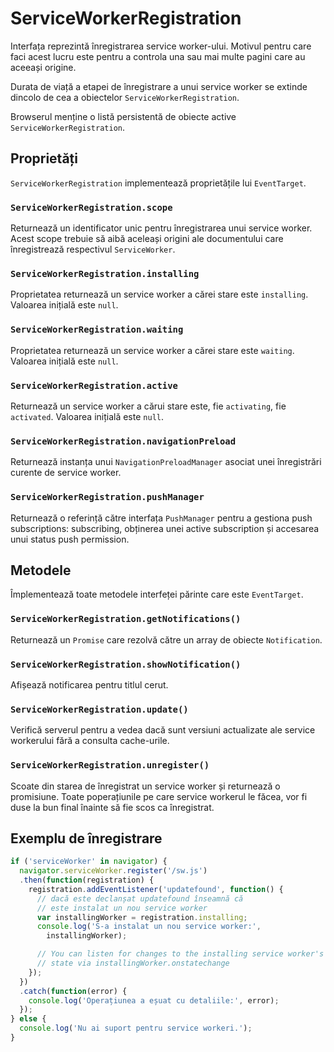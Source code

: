 # ServiceWorkerRegistration

Interfața reprezintă înregistrarea service worker-ului. Motivul pentru care faci acest lucru este pentru a controla una sau mai multe pagini care au aceeași origine.

Durata de viață a etapei de înregistrare a unui service worker se extinde dincolo de cea a obiectelor `ServiceWorkerRegistration`.

Browserul menține o listă persistentă de obiecte active `ServiceWorkerRegistration`.

## Proprietăți

`ServiceWorkerRegistration` implementează proprietățile lui `EventTarget`.

### `ServiceWorkerRegistration.scope`

Returnează un identificator unic pentru înregistrarea unui service worker. Acest scope trebuie să aibă aceleași origini ale documentului care înregistrează respectivul `ServiceWorker`.

### `ServiceWorkerRegistration.installing`

Proprietatea returnează un service worker a cărei stare este `installing`. Valoarea inițială este `null`.

### `ServiceWorkerRegistration.waiting`

Proprietatea returnează un service worker a cărei stare este `waiting`. Valoarea inițială este `null`.

### `ServiceWorkerRegistration.active`

Returnează un service worker a cărui stare este, fie `activating`, fie `activated`. Valoarea inițială este `null`.

### `ServiceWorkerRegistration.navigationPreload`

Returnează instanța unui `NavigationPreloadManager` asociat unei înregistrări curente de service worker.

### `ServiceWorkerRegistration.pushManager`

Returnează o referință către interfața `PushManager` pentru a gestiona push subscriptions: subscribing, obținerea unei active subscription și accesarea unui status push permission.

## Metodele

Împlementează toate metodele interfeței părinte care este `EventTarget`.

### `ServiceWorkerRegistration.getNotifications()`

Returnează un `Promise` care rezolvă către un array de obiecte `Notification`.

### `ServiceWorkerRegistration.showNotification()`

Afișează notificarea pentru titlul cerut.

### `ServiceWorkerRegistration.update()`

Verifică serverul pentru a vedea dacă sunt versiuni actualizate ale service workerului fără a consulta cache-urile.

### `ServiceWorkerRegistration.unregister()`

Scoate din starea de înregistrat un service worker și returnează o promisiune. Toate poperațiunile pe care service workerul le făcea, vor fi duse la bun final înainte să fie scos ca înregistrat.

## Exemplu de înregistrare

```javascript
if ('serviceWorker' in navigator) {
  navigator.serviceWorker.register('/sw.js')
  .then(function(registration) {
    registration.addEventListener('updatefound', function() {
      // dacă este declanșat updatefound înseamnă că
      // este instalat un nou service worker
      var installingWorker = registration.installing;
      console.log('S-a instalat un nou service worker:',
        installingWorker);

      // You can listen for changes to the installing service worker's
      // state via installingWorker.onstatechange
    });
  })
  .catch(function(error) {
    console.log('Operațiunea a eșuat cu detaliile:', error);
  });
} else {
  console.log('Nu ai suport pentru service workeri.');
}
```
